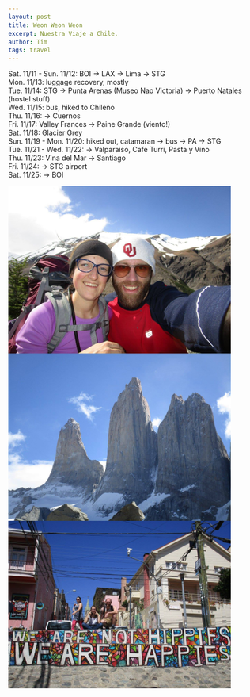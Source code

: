 ```yaml
---
layout: post
title: Weon Weon Weon 
excerpt: Nuestra Viaje a Chile.
author: Tim
tags: travel
---
```


Sat. 11/11 - Sun. 11/12: BOI -> LAX -> Lima -> STG  
Mon. 11/13: luggage recovery, mostly  
Tue. 11/14: STG -> Punta Arenas (Museo Nao Victoria) -> Puerto Natales (hostel stuff)  
Wed. 11/15: bus, hiked to Chileno  
Thu. 11/16: -> Cuernos  
Fri. 11/17: Valley Frances -> Paine Grande (viento!)  
Sat. 11/18: Glacier Grey  
Sun. 11/19 - Mon. 11/20: hiked out, catamaran -> bus -> PA -> STG  
Tue. 11/21 - Wed. 11/22: -> Valparaiso, Cafe Turri, Pasta y Vino  
Thu. 11/23: Vina del Mar -> Santiago  
Fri. 11/24: -> STG airport  
Sat. 11/25: -> BOI  

<img align="center" src="/images/chile/selfie.jpg" width="450" alt=""/>   

<img align="center" src="/images/chile/torres.jpg" width="450" alt=""/>   

<img align="center" src="/images/chile/valpo_happies.jpg" width="450" alt=""/>   
